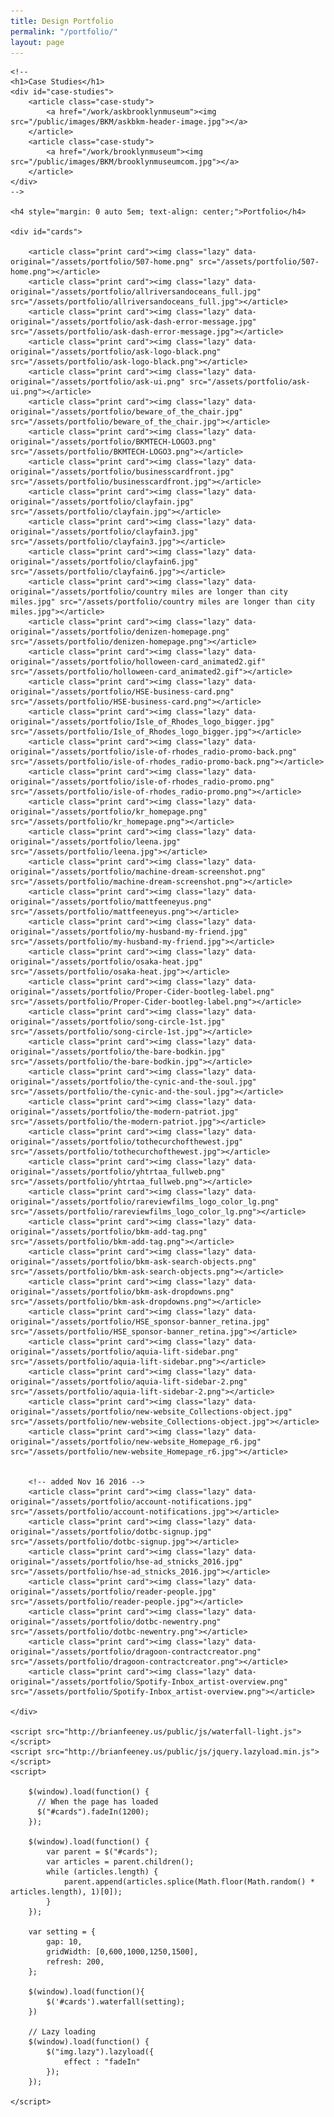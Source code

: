 ```yaml
---
title: Design Portfolio
permalink: "/portfolio/"
layout: page
---
```


<style>
	.container {
		max-width: none !important;
	}
</style>

<div class="">

	<!--
	<h1>Case Studies</h1>
	<div id="case-studies">
		<article class="case-study">
			<a href="/work/askbrooklynmuseum"><img src="/public/images/BKM/askbkm-header-image.jpg"></a>
		</article>
		<article class="case-study">
			<a href="/work/brooklynmuseum"><img src="/public/images/BKM/brooklynmuseumcom.jpg"></a>
		</article>
	</div>
	-->

	<h4 style="margin: 0 auto 5em; text-align: center;">Portfolio</h4>

	<div id="cards">

		<article class="print card"><img class="lazy" data-original="/assets/portfolio/507-home.png" src="/assets/portfolio/507-home.png"></article>
		<article class="print card"><img class="lazy" data-original="/assets/portfolio/allriversandoceans_full.jpg" src="/assets/portfolio/allriversandoceans_full.jpg"></article>
		<article class="print card"><img class="lazy" data-original="/assets/portfolio/ask-dash-error-message.jpg" src="/assets/portfolio/ask-dash-error-message.jpg"></article>
		<article class="print card"><img class="lazy" data-original="/assets/portfolio/ask-logo-black.png" src="/assets/portfolio/ask-logo-black.png"></article>
		<article class="print card"><img class="lazy" data-original="/assets/portfolio/ask-ui.png" src="/assets/portfolio/ask-ui.png"></article>
		<article class="print card"><img class="lazy" data-original="/assets/portfolio/beware_of_the_chair.jpg" src="/assets/portfolio/beware_of_the_chair.jpg"></article>
		<article class="print card"><img class="lazy" data-original="/assets/portfolio/BKMTECH-LOGO3.png" src="/assets/portfolio/BKMTECH-LOGO3.png"></article>
		<article class="print card"><img class="lazy" data-original="/assets/portfolio/businesscardfront.jpg" src="/assets/portfolio/businesscardfront.jpg"></article>
		<article class="print card"><img class="lazy" data-original="/assets/portfolio/clayfain.jpg" src="/assets/portfolio/clayfain.jpg"></article>
		<article class="print card"><img class="lazy" data-original="/assets/portfolio/clayfain3.jpg" src="/assets/portfolio/clayfain3.jpg"></article>
		<article class="print card"><img class="lazy" data-original="/assets/portfolio/clayfain6.jpg" src="/assets/portfolio/clayfain6.jpg"></article>
		<article class="print card"><img class="lazy" data-original="/assets/portfolio/country miles are longer than city miles.jpg" src="/assets/portfolio/country miles are longer than city miles.jpg"></article>
		<article class="print card"><img class="lazy" data-original="/assets/portfolio/denizen-homepage.png" src="/assets/portfolio/denizen-homepage.png"></article>
		<article class="print card"><img class="lazy" data-original="/assets/portfolio/holloween-card_animated2.gif" src="/assets/portfolio/holloween-card_animated2.gif"></article>
		<article class="print card"><img class="lazy" data-original="/assets/portfolio/HSE-business-card.png" src="/assets/portfolio/HSE-business-card.png"></article>
		<article class="print card"><img class="lazy" data-original="/assets/portfolio/Isle_of_Rhodes_logo_bigger.jpg" src="/assets/portfolio/Isle_of_Rhodes_logo_bigger.jpg"></article>
		<article class="print card"><img class="lazy" data-original="/assets/portfolio/isle-of-rhodes_radio-promo-back.png" src="/assets/portfolio/isle-of-rhodes_radio-promo-back.png"></article>
		<article class="print card"><img class="lazy" data-original="/assets/portfolio/isle-of-rhodes_radio-promo.png" src="/assets/portfolio/isle-of-rhodes_radio-promo.png"></article>
		<article class="print card"><img class="lazy" data-original="/assets/portfolio/kr_homepage.png" src="/assets/portfolio/kr_homepage.png"></article>
		<article class="print card"><img class="lazy" data-original="/assets/portfolio/leena.jpg" src="/assets/portfolio/leena.jpg"></article>
		<article class="print card"><img class="lazy" data-original="/assets/portfolio/machine-dream-screenshot.png" src="/assets/portfolio/machine-dream-screenshot.png"></article>
		<article class="print card"><img class="lazy" data-original="/assets/portfolio/mattfeeneyus.png" src="/assets/portfolio/mattfeeneyus.png"></article>
		<article class="print card"><img class="lazy" data-original="/assets/portfolio/my-husband-my-friend.jpg" src="/assets/portfolio/my-husband-my-friend.jpg"></article>
		<article class="print card"><img class="lazy" data-original="/assets/portfolio/osaka-heat.jpg" src="/assets/portfolio/osaka-heat.jpg"></article>
		<article class="print card"><img class="lazy" data-original="/assets/portfolio/Proper-Cider-bootleg-label.png" src="/assets/portfolio/Proper-Cider-bootleg-label.png"></article>
		<article class="print card"><img class="lazy" data-original="/assets/portfolio/song-circle-1st.jpg" src="/assets/portfolio/song-circle-1st.jpg"></article>
		<article class="print card"><img class="lazy" data-original="/assets/portfolio/the-bare-bodkin.jpg" src="/assets/portfolio/the-bare-bodkin.jpg"></article>
		<article class="print card"><img class="lazy" data-original="/assets/portfolio/the-cynic-and-the-soul.jpg" src="/assets/portfolio/the-cynic-and-the-soul.jpg"></article>
		<article class="print card"><img class="lazy" data-original="/assets/portfolio/the-modern-patriot.jpg" src="/assets/portfolio/the-modern-patriot.jpg"></article>
		<article class="print card"><img class="lazy" data-original="/assets/portfolio/tothecurchofthewest.jpg" src="/assets/portfolio/tothecurchofthewest.jpg"></article>
		<article class="print card"><img class="lazy" data-original="/assets/portfolio/yhtrtaa_fullweb.png" src="/assets/portfolio/yhtrtaa_fullweb.png"></article>
		<article class="print card"><img class="lazy" data-original="/assets/portfolio/rareviewfilms_logo_color_lg.png" src="/assets/portfolio/rareviewfilms_logo_color_lg.png"></article>
		<article class="print card"><img class="lazy" data-original="/assets/portfolio/bkm-add-tag.png" src="/assets/portfolio/bkm-add-tag.png"></article>
		<article class="print card"><img class="lazy" data-original="/assets/portfolio/bkm-ask-search-objects.png" src="/assets/portfolio/bkm-ask-search-objects.png"></article>
		<article class="print card"><img class="lazy" data-original="/assets/portfolio/bkm-ask-dropdowns.png" src="/assets/portfolio/bkm-ask-dropdowns.png"></article>
		<article class="print card"><img class="lazy" data-original="/assets/portfolio/HSE_sponsor-banner_retina.jpg" src="/assets/portfolio/HSE_sponsor-banner_retina.jpg"></article>
		<article class="print card"><img class="lazy" data-original="/assets/portfolio/aquia-lift-sidebar.png" src="/assets/portfolio/aquia-lift-sidebar.png"></article>
		<article class="print card"><img class="lazy" data-original="/assets/portfolio/aquia-lift-sidebar-2.png" src="/assets/portfolio/aquia-lift-sidebar-2.png"></article>
		<article class="print card"><img class="lazy" data-original="/assets/portfolio/new-website_Collections-object.jpg" src="/assets/portfolio/new-website_Collections-object.jpg"></article>
		<article class="print card"><img class="lazy" data-original="/assets/portfolio/new-website_Homepage_r6.jpg" src="/assets/portfolio/new-website_Homepage_r6.jpg"></article>


		<!-- added Nov 16 2016 -->
		<article class="print card"><img class="lazy" data-original="/assets/portfolio/account-notifications.jpg" src="/assets/portfolio/account-notifications.jpg"></article>
		<article class="print card"><img class="lazy" data-original="/assets/portfolio/dotbc-signup.jpg" src="/assets/portfolio/dotbc-signup.jpg"></article>
		<article class="print card"><img class="lazy" data-original="/assets/portfolio/hse-ad_stnicks_2016.jpg" src="/assets/portfolio/hse-ad_stnicks_2016.jpg"></article>
		<article class="print card"><img class="lazy" data-original="/assets/portfolio/reader-people.jpg" src="/assets/portfolio/reader-people.jpg"></article>
		<article class="print card"><img class="lazy" data-original="/assets/portfolio/dotbc-newentry.png" src="/assets/portfolio/dotbc-newentry.png"></article>
		<article class="print card"><img class="lazy" data-original="/assets/portfolio/dragoon-contractcreator.png" src="/assets/portfolio/dragoon-contractcreator.png"></article>
		<article class="print card"><img class="lazy" data-original="/assets/portfolio/Spotify-Inbox_artist-overview.png" src="/assets/portfolio/Spotify-Inbox_artist-overview.png"></article>

	</div>

	<script src="http://brianfeeney.us/public/js/waterfall-light.js"></script>
	<script src="http://brianfeeney.us/public/js/jquery.lazyload.min.js"></script>
	<script>

		$(window).load(function() {
		  // When the page has loaded
		  $("#cards").fadeIn(1200);
		});

		$(window).load(function() {
		    var parent = $("#cards");
		    var articles = parent.children();
		    while (articles.length) {
		        parent.append(articles.splice(Math.floor(Math.random() * articles.length), 1)[0]);
		    }
		});

		var setting = {
			gap: 10,
			gridWidth: [0,600,1000,1250,1500],
			refresh: 200,
		};

		$(window).load(function(){
			$('#cards').waterfall(setting);
		})

		// Lazy loading
		$(window).load(function() {
		    $("img.lazy").lazyload({
			    effect : "fadeIn"
			});
		});

	</script>

</div>